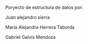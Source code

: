 Poryecto de estructura de datos por:

Juan alejandro sierra

Maria Alejandra Herrera Taborda

Gabriel Galvis Mendoza


